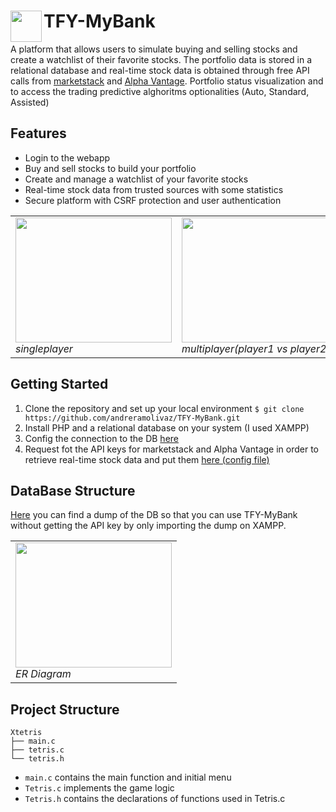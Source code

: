 # <div class><img src="http://vdapoi.altervista.org/image.png" width="50px" align="left"></div> TFY-MyBank 

A platform that allows users to simulate buying and selling stocks and create a watchlist of their favorite stocks. The portfolio data is stored in a relational database and real-time stock data is obtained through free API calls from [marketstack](http://api.marketstack.com) and [Alpha Vantage](https://www.alphavantage.co/). Portfolio status visualization and to access the trading predictive alghoritms optionalities (Auto, Standard, Assisted)

## Features
- Login to the webapp
- Buy and sell stocks to build your portfolio
- Create and manage a watchlist of your favorite stocks
- Real-time stock data from trusted sources with some statistics
- Secure platform with CSRF protection and user authentication

<div align="center">
 <table>
   <tr>
<td><img src="http://vdapoi.altervista.org/2.png" width="250" height="200" /><br>
  <em>singleplayer</em></td> 
    <td><img src="http://vdapoi.altervista.org/3.png" width="250" height="200" /><br>
  <em>multiplayer(player1 vs player2)</em></td> 
      <td><img src="http://vdapoi.altervista.org/4.png" width="250" height="200" /><br>
  <em>multiplayer(player1 vs CPU)</em></td> 
          <td><img src="http://vdapoi.altervista.org/5.png" width="250" height="200" /><br>
  <em>multiplayer(player1 vs CPU)</em></td> 
          <td><img src="http://vdapoi.altervista.org/6.png" width="250" height="200" /><br>
  <em>multiplayer(player1 vs CPU)</em></td> 
          <td><img src="http://vdapoi.altervista.org/7.png" width="250" height="200" /><br>
  <em>multiplayer(player1 vs CPU)</em></td> 
          <td><img src="http://vdapoi.altervista.org/8.png" width="250" height="200" /><br>
  <em>multiplayer(player1 vs CPU)</em></td> 
          <td><img src="http://vdapoi.altervista.org/9.png" width="250" height="200" /><br>
  <em>multiplayer(player1 vs CPU)</em></td> 
          <td><img src="http://vdapoi.altervista.org/10.png" width="250" height="200" /><br>
  <em>multiplayer(player1 vs CPU)</em></td> 
   </tr>
  </table>
</div>


## Getting Started
1. Clone the repository and set up your local environment `$ git clone https://github.com/andreramolivaz/TFY-MyBank.git`
2. Install PHP and a relational database on your system (I used XAMPP) 
3. Config the connection to the DB [here](https://github.com/andreramolivaz/TFY-MyBank/blob/f034528e333319b39f30222281c74cd27af8eeab/includes/connect.php)
4. Request fot the API keys for marketstack and Alpha Vantage in order to retrieve real-time stock data and put them [here (config file)](https://github.com/andreramolivaz/TFY-MyBank/blob/f034528e333319b39f30222281c74cd27af8eeab/includes/config.php)

## DataBase Structure

[Here](https://github.com/andreramolivaz/TFY-MyBank/blob/3fffcc85c8970ce123219074ce406883b795d0a9/DB_TradingForYou_dump.sql) you can find a dump of the DB so that you can use TFY-MyBank without getting the API key by only importing the dump on XAMPP.
<div align="center">
 <table>
   <tr>
<td><img src="http://vdapoi.altervista.org/1.png" width="250" height="200" /><br>
  <em>ER Diagram</em></td> 
   </tr>
  </table>
</div>


## Project Structure

    Xtetris               
    ├── main.c                   
    ├── tetris.c                  
    └── tetris.h

- `main.c` contains the main function and initial menu
- `Tetris.c` implements the game logic
- `Tetris.h` contains the declarations of functions used in Tetris.c

